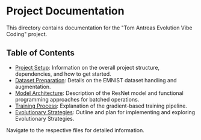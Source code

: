 # Project Documentation

This directory contains documentation for the "Tom Antreas Evolution Vibe Coding" project.

## Table of Contents

- [Project Setup](./project_setup.md): Information on the overall project structure, dependencies, and how to get started.
- [Dataset Preparation](./dataset_preparation.md): Details on the EMNIST dataset handling and augmentation.
- [Model Architecture](./model_architecture.md): Description of the ResNet model and functional programming approaches for batched operations.
- [Training Process](./training_process.md): Explanation of the gradient-based training pipeline.
- [Evolutionary Strategies](./evolutionary_strategies.md): Outline and plan for implementing and exploring Evolutionary Strategies.

Navigate to the respective files for detailed information. 